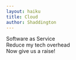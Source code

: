 ```yaml
---
layout: haiku
title: Cloud
author: Shaddington
---
```


Software as Service<br>
Reduce my tech overhead<br>
Now give us a raise!<br>